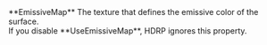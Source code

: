 <tr>
<td>**EmissiveMap**</td>
<td>The texture that defines the emissive color of the surface.<br/>If you disable **UseEmissiveMap**, HDRP ignores this property.</td>
</tr>
